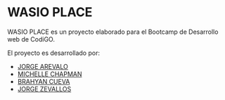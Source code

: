 # WASIO PLACE

WASIO PLACE es un proyecto elaborado para el Bootcamp de Desarrollo web de CodiGO.

El proyecto es desarrollado por:

* [JORGE AREVALO](https://github.com/jarevalo1)
* [MICHELLE CHAPMAN](https://github.com/Michelle162002)
* [BRAHYAN CUEVA](https://github.com/bryancs14)
* [JORGE ZEVALLOS](https://github.com/geozevallos)
